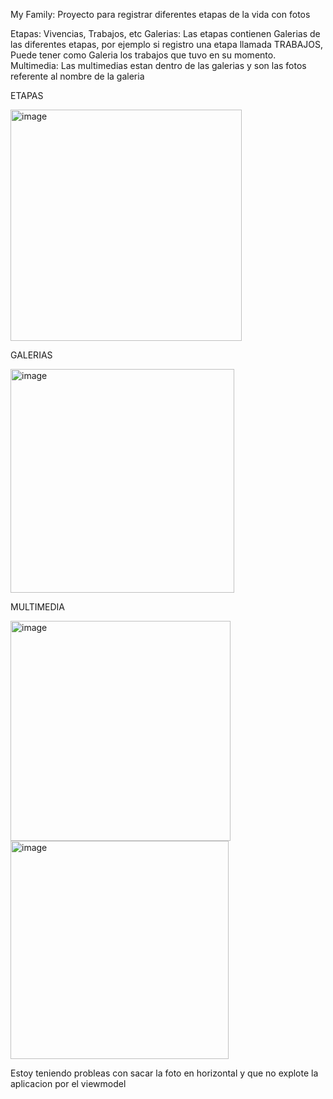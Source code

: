 My Family: Proyecto para registrar diferentes etapas de la vida con fotos


Etapas: Vivencias, Trabajos, etc
Galerias: Las etapas contienen Galerias de las diferentes etapas, por ejemplo si registro una etapa llamada TRABAJOS, Puede tener como Galeria los trabajos que tuvo en su momento.
Multimedia: Las multimedias estan dentro de las galerias y son las fotos referente al nombre de la galeria

ETAPAS

<img width="370" alt="image" src="https://github.com/badvid/MyHistory/assets/122509007/0b66155d-1110-41df-9b3e-56d7f14baa71">

GALERIAS

<img width="358" alt="image" src="https://github.com/badvid/MyHistory/assets/122509007/82e9b368-f209-41ff-8a0b-48b0abb95b80">

MULTIMEDIA

<img width="352" alt="image" src="https://github.com/badvid/MyHistory/assets/122509007/c1bf84a7-be54-4001-8982-b77063fa5112">

<img width="349" alt="image" src="https://github.com/badvid/MyHistory/assets/122509007/4524b6ef-91f1-4b7f-8ebf-53bb1ff7ffcf">

Estoy teniendo probleas con sacar la foto en horizontal y que no explote la aplicacion por el viewmodel
